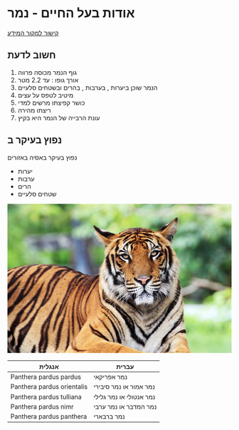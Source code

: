 # אודות בעל החיים - נמר
[קישור למקור המידע](https://he.wikipedia.org/wiki/%D7%A0%D7%9E%D7%A8)

## חשוב לדעת
1.  גוף הנמר מכוסה פרווה
2.  אורך גופו : עד 2.2 מטר
3.  הנמר שוכן ביערות , בערבות , בהרים ובשטחים סלעיים
4.  מיטיב לטפס על עצים
5.  כושר קפיצתו מרשים למדי
6.  ריצתו מהירה
7.  עונת הרבייה של הנמר היא בקיץ


## נפוץ בעיקר ב
נפוץ בעיקר באסיה באזורים
- יערות
- ערבות
- הרים
- שטחים סלעיים

![תמונה להמחשה](/images/נמר.jpg)


אנגלית | עברית
-------|--------
Panthera pardus pardus | נמר אפריקאי
Panthera pardus orientalis | נמר אמור או נמר סיבירי
Panthera pardus tulliana | נמר אנטולי או נמר גלילי
Panthera pardus nimr | נמר המדבר או נמר ערבי
Panthera pardus panthera | נמר ברבארי
